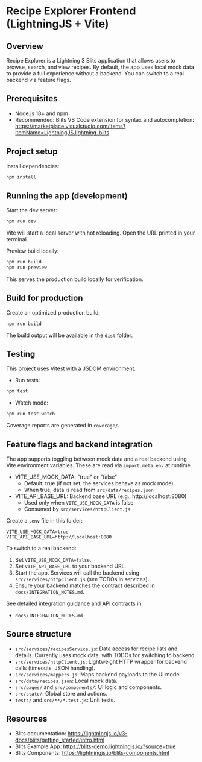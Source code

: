 # Recipe Explorer Frontend (LightningJS + Vite)

## Overview
Recipe Explorer is a Lightning 3 Blits application that allows users to browse, search, and view recipes. By default, the app uses local mock data to provide a full experience without a backend. You can switch to a real backend via feature flags.

## Prerequisites
- Node.js 18+ and npm
- Recommended: Blits VS Code extension for syntax and autocompletion:
  https://marketplace.visualstudio.com/items?itemName=LightningJS.lightning-blits

## Project setup
Install dependencies:
```sh
npm install
```

## Running the app (development)
Start the dev server:
```sh
npm run dev
```
Vite will start a local server with hot reloading. Open the URL printed in your terminal.

Preview build locally:
```sh
npm run build
npm run preview
```
This serves the production build locally for verification.

## Build for production
Create an optimized production build:
```sh
npm run build
```
The build output will be available in the `dist` folder.

## Testing
This project uses Vitest with a JSDOM environment.
- Run tests:
```sh
npm test
```
- Watch mode:
```sh
npm run test:watch
```
Coverage reports are generated in `coverage/`.

## Feature flags and backend integration
The app supports toggling between mock data and a real backend using Vite environment variables. These are read via `import.meta.env` at runtime.

- VITE_USE_MOCK_DATA: "true" or "false"
  - Default: true (if not set, the services behave as mock mode)
  - When true, data is read from `src/data/recipes.json`
- VITE_API_BASE_URL: Backend base URL (e.g., http://localhost:8080)
  - Used only when `VITE_USE_MOCK_DATA` is false
  - Consumed by `src/services/httpClient.js`

Create a `.env` file in this folder:
```dotenv
VITE_USE_MOCK_DATA=true
VITE_API_BASE_URL=http://localhost:8080
```

To switch to a real backend:
1. Set `VITE_USE_MOCK_DATA=false`.
2. Set `VITE_API_BASE_URL` to your backend URL.
3. Start the app. Services will call the backend using `src/services/httpClient.js` (see TODOs in services).
4. Ensure your backend matches the contract described in `docs/INTEGRATION_NOTES.md`.

See detailed integration guidance and API contracts in:
- `docs/INTEGRATION_NOTES.md`

## Source structure
- `src/services/recipesService.js`: Data access for recipe lists and details. Currently uses mock data, with TODOs for switching to backend.
- `src/services/httpClient.js`: Lightweight HTTP wrapper for backend calls (timeouts, JSON handling).
- `src/services/mappers.js`: Maps backend payloads to the UI model.
- `src/data/recipes.json`: Local mock data.
- `src/pages/` and `src/components/`: UI logic and components.
- `src/state/`: Global store and actions.
- `tests/` and `src/**/*.test.js`: Unit tests.

## Resources
- Blits documentation: https://lightningjs.io/v3-docs/blits/getting_started/intro.html
- Blits Example App: https://blits-demo.lightningjs.io/?source=true
- Blits Components: https://lightningjs.io/blits-components.html
